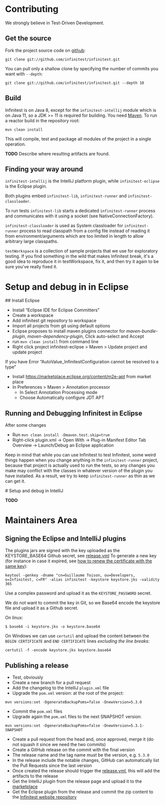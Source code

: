 # Contributing

We strongly believe in Test-Driven Development.

## Get the source

Fork the project source code on [github](https://github.com/infinitest/infinitest):

	git clone git://github.com/infinitest/infinitest.git

You can pull only a shallow clone by specifying the number of commits you want with `--depth`:

	git clone git://github.com/infinitest/infinitest.git --depth 10

## Build

Infinitest is on Java 8, except for the `infinitest-intellij` module which is on Java 11, so a JDK >= 11 is required for building.
You need [Maven](http://maven.apache.org/download.html). To run a reactor build in the repository root: 

	mvn clean install

This will compile, test and package all modules of the project in a single operation. 

**TODO** Describe where resulting artifacts are found.

## Finding your way around


`infinitest-intellij` is the IntelliJ platform plugin, while `infinitest-eclipse` is the Eclipse plugin.

Both plugins embed `infinitest-lib`, `infinitest-runner` and `infinitest-classloader`. 

To run tests `infinitest-lib` starts a dedicated `ìnfinitest-runner` process and communicates with it using a socket (see  NativeConnectionFactory).

`infinitest-classloader` is used as System classloader for `infinitest-runner` process to read classpath from a config file
 instead of reading it from environment/arguments which are too limited in length to allow arbitrary large classpaths.
 
`testWorkspace` is a collection of sample projects that we use for exploratory testing. If you find something in the wild that makes Infinitest break, it's a good idea to reproduce it in testWorkspace, fix it, and then try it again to be sure you've really fixed it.


# Setup and debug in in Eclipse

## Install Eclipse

* Install “Eclipse IDE for Eclipse Committers”
* Create a workspace
* Add infinitest git repository to workspace
* Import all projects from git using default options
* Eclipse proposes to install maven plugins connector for *maven-bundle-plugin*, *maven-dependency-plugin*, Click auto-select and Accept
* run `mvn clean install` from command line
* Right click project infinitest-eclipse > Maven > Update project and update project

If you have Error “AutoValue_InfinitestConfiguration cannot be resolved to a type”
* Install https://marketplace.eclipse.org/content/m2e-apt from market place
* In Preferences > Maven > Annotation processor
  * In Select Annotation Processing mode 
  * Choose Automatically configure JDT APT


## Running and Debugging Infinitest in Eclipse

After some changes
* Run `mvn clean install -Dmaven.test.skip=true`
* Right-click plugin.xml -> Open With -> Plug-in Manifest Editor Tab Overview -> Launch/Debug an Eclipse application

Keep in mind that while you can use Infinitest to test Infinitest, some weird things happen when you change anything in the `infinitest-runner` project, because that project is actually used to run the tests, so any changes you make may conflict with the classes in whatever version of the plugin you have installed. As a result, we try to keep `infinitest-runner` as thin as we can get it.

# Setup and debug in IntelliJ

**TODO** 

# Maintainers Area

## Signing the Eclipse and IntelliJ plugins

The plugins jars are signed with the key uploaded as the KEYSTORE_BASE64 Github secret, see [release.yml](.github/workflows/release.yml)
To generate a new key (for instance in case it expired, see [how to renew the certificate with the same key](https://xacmlinfo.org/2017/08/03/how-to-renew-self-signed-certificate-keeping-old-private-key/)):

`keytool -genkey -dname "cn=Guillaume Toison, ou=Developers, o=Infinitest, c=FR" -alias infinitest -keystore keystore.jks -validity 365`

Use a complex password and upload it as the `KEYSTORE_PASSWORD` secret.

We do not want to commit the key in Git, so we Base64 encode the keystore file and upload it as a Github secret. 

On linux:

`$ base64 -i keystore.jks -o keystore.base64`

On Windows we can use `certutil` and upload the content between the `BEGIN CERTIFICATE` and `END CERTIFICATE` lines *excluding the line breaks*:

`certutil -f -encode keystore.jks keystore.base64 `


## Publishing a release 

- Test, obviously
- Create a new branch for a pull request
- Add the changelog to the IntelliJ `plugin.xml` file
- Upgrade the `pom.xml` version: at the root of the project: 

`
mvn versions:set -DgenerateBackupPoms=false -DnewVersion=5.3.0
`

- Commit the `pom.xml` files
- Upgrade again the `pom.xml` files to the next SNAPSHOT version:

`
mvn versions:set -DgenerateBackupPoms=false -DnewVersion=5.3.1-SNAPSHOT
`

- Create a pull request from the head and, once approved, merge it (do not squash it since we need the two commits)
- Create a GitHub release on the commit with the final version
- The release name and the tag name must be the version, e.g. `5.3.0`
- In the release include the notable changes, GitHub can automatically list the Pull Requests since the last version
- Once created the release should trigger the [release.yml](.github/workflows/release.yml), this will add the artifacts to the release
- Get the IntelliJ plugin from the release page and upload it to the [marketplace](https://plugins.jetbrains.com/plugin/3146-infinitest)
- Get the Eclipse plugin from the release and commit the zip content to the [Infinitest website repository](https://github.com/infinitest/infinitest.github.com)